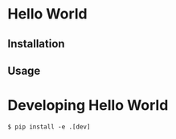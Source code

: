 # Hello World

## Installation

## Usage

# Developing Hello World
```
$ pip install -e .[dev]
```

